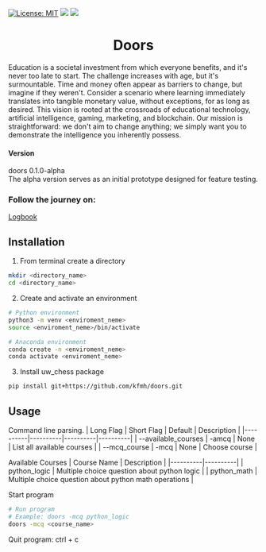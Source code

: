 [![License: MIT](https://img.shields.io/badge/License-MIT-yellow.svg)](https://opensource.org/licenses/MIT)
[![](https://img.shields.io/badge/rich-13.7.0-blue)](https://github.com/Textualize/rich)
[![](https://img.shields.io/badge/tqdm-4.66.1-orange)](https://tqdm.github.io/)

<h1 align="center">Doors</h1>
Education is a societal investment from which everyone benefits, and it's never too late to start. The challenge increases with age, but it's surmountable. Time and money often appear as barriers to change, but imagine if they weren't. Consider a scenario where learning immediately translates into tangible monetary value, without exceptions, for as long as desired. This vision is rooted at the crossroads of educational technology, artificial intelligence, gaming, marketing, and blockchain. Our mission is straightforward: we don't aim to change anything; we simply want you to demonstrate the intelligence you inherently possess.

#### Version
doors 0.1.0-alpha <br>
The alpha version serves as an initial prototype designed for feature testing.

### Follow the journey on: 
[Logbook](https://kfmh.github.io/) 

<!--
<p align="center">
    <br>
    <img src="" width="500px"/>
    <br>
    Chessboard coordinates difficulty
    <img src="" width="80%"/>
    <br>
<p>
-->

## Installation
1. From terminal create a directory
```bash
mkdir <directory_name>
cd <directory_name>
``` 
2. Create and activate an environment
```bash
# Python environment
python3 -m venv <enviroment_neme>
source <enviroment_neme>/bin/activate
```
```bash
# Anaconda environment
conda create -n <enviroment_neme>
conda activate <enviroment_neme>
```
3. Install uw_chess package
```bash
pip install git+https://github.com/kfmh/doors.git
```

## Usage
 Command line parsing.
| Long Flag | Short Flag | Default | Description |
|----------|----------|----------|----------|
| --available_courses | -amcq | None | List all available courses |
| --mcq_course        | -mcq  | None | Choose course |

Available Courses
| Course Name | Description |
|----------|----------|
| python_logic | Multiple choice question about python logic |
| python_math  | Multiple choice question about python math operations |

Start program
```bash
# Run program
# Example: doors -mcq python_logic
doors -mcq <course_name>
```

Quit program: ctrl + c

<!--
## Documentation
-->


